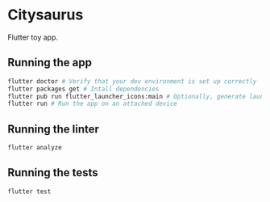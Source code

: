 # Citysaurus
Flutter toy app.

## Running the app

```sh
flutter doctor # Verify that your dev environment is set up correctly
flutter packages get # Intall dependencies
flutter pub run flutter_launcher_icons:main # Optionally, generate launcher icons
flutter run # Run the app on an attached device
```

## Running the linter
```sh
flutter analyze
```

## Running the tests
```sh
flutter test
```